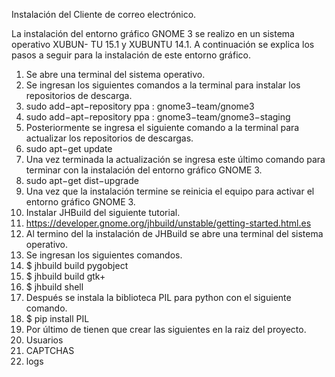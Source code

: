 Instalación del Cliente de correo electrónico.

La instalación del entorno gráfico GNOME 3 se realizo en un sistema operativo XUBUN-
TU 15.1 y XUBUNTU 14.1. A continuación se explica los pasos a seguir para la instalación
de este entorno gráfico.

1. Se abre una terminal del sistema operativo.
2. Se ingresan los siguientes comandos a la terminal para instalar los repositorios de descarga.
  1. sudo add−apt−repository ppa : gnome3−team/gnome3
  2. sudo add−apt−repository ppa : gnome3−team/gnome3−staging
3. Posteriormente se ingresa el siguiente comando a la terminal para actualizar los repositorios de descargas.
  1. sudo apt−get update
4. Una vez terminada la actualización se ingresa este último comando para terminar con la instalación del entorno gráfico GNOME 3.
  1. sudo apt−get dist−upgrade
5. Una vez que la instalación termine se reinicia el equipo para activar el entorno gráfico GNOME 3.
6. Instalar JHBuild del siguiente tutorial.
  1. https://developer.gnome.org/jhbuild/unstable/getting-started.html.es
7. Al termino del la instalación de JHBuild se abre una terminal del sistema operativo.
8. Se ingresan los siguientes comandos.
  1. $ jhbuild build pygobject
  2. $ jhbuild build gtk+
  3. $ jhbuild shell
9. Después se instala la biblioteca PIL para python con el siguiente comando.
1. $ pip install PIL
10. Por último de tienen que crear las siguientes en la raiz del proyecto.
  1. Usuarios
  2. CAPTCHAS
  3. logs
